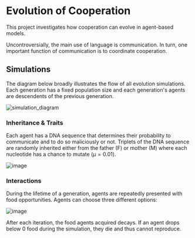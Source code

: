 # Evolution of Cooperation

This project investigates how cooperation can evolve in agent-based models. 

Uncontroversially, the main use of language is communication. In turn, one important function of communication is to coordinate cooperation.

## Simulations
The diagram below broadly illustrates the flow of all evolution simulations. Each generation has a fixed population size and each generation's agents are descendents of the previous generation.

![simulation_diagram](https://github.com/philipp-hellwig/evolution-language-simulation/assets/108931950/62039580-c824-416f-9a1b-b004e3bbfdfe)

### Inheritance & Traits
Each agent has a DNA sequence that determines their probability to communicate and to do so maliciously or not. Triplets of the DNA sequence are randomly inherited either from the father (F) or mother (M) where each nucleotide has a chance to mutate ($\mu=0.01$).

![image](https://github.com/philipp-hellwig/evolution-language-simulation/assets/108931950/0a1e6d4d-edd4-4833-8cf3-317164e23138)

### Interactions
During the lifetime of a generation, agents are repeatedly presented with food opportunities. Agents can choose three different options:

![image](https://github.com/philipp-hellwig/evolution-language-simulation/assets/108931950/9957aea1-e333-4d8d-9c61-74a73f50b10f)

After each iteration, the food agents acquired decays. If an agent drops below 0 food during the simulation, they die and thus cannot reproduce.
